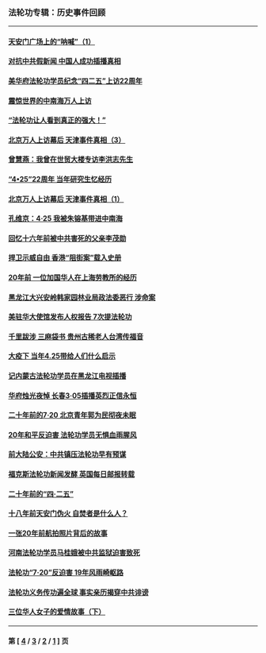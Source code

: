 ### 法轮功专辑：历史事件回顾
---
#### [天安门广场上的“呐喊”（1）](../../pages/nf5793/n13105277.md?08160430) 
#### [对抗中共假新闻 中国人成功插播真相](../../pages/nf5793/n12910618.md?08160430) 
#### [美华府法轮功学员纪念“四二五”上访22周年](../../pages/nf5793/n12904445.md?08160430) 
#### [震惊世界的中南海万人上访](../../pages/nf5793/n12903976.md?08160430) 
#### [“法轮功让人看到真正的强大！”](../../pages/nf5793/n12903195.md?08160430) 
#### [北京万人上访幕后 天津事件真相（3）](../../pages/nf5793/n12902807.md?08160430) 
#### [曾慧燕：我曾在世贸大楼专访李洪志先生](../../pages/nf5793/n12898729.md?08160430) 
#### [“4•25”22周年 当年研究生忆经历](../../pages/nf5793/n12894152.md?08160430) 
#### [北京万人上访幕后 天津事件真相（1）](../../pages/nf5793/n12885174.md?08160430) 
#### [孔维京：4·25 我被朱镕基带进中南海](../../pages/nf5793/n12864987.md?08160430) 
#### [回忆十六年前被中共害死的父亲李茂勋](../../pages/nf5793/n12880270.md?08160430) 
#### [捍卫示威自由 香港“阻街案”载入史册](../../pages/nf5793/n12811245.md?08160430) 
#### [20年前 一位加国华人在上海劳教所的经历](../../pages/nf5793/n12707932.md?08160430) 
#### [黑龙江大兴安岭韩家园林业局政法委恶行 涉命案](../../pages/nf5793/n12622815.md?08160430) 
#### [美驻华大使馆发布人权报告 7次提法轮功](../../pages/nf5793/n12520541.md?08160430) 
#### [千里跋涉 三麻袋书 贵州古稀老人台湾传福音](../../pages/nf5793/n12198750.md?08160430) 
#### [大疫下 当年4.25带给人们什么启示](../../pages/nf5793/n12058565.md?08160430) 
#### [记内蒙古法轮功学员在黑龙江电视插播](../../pages/nf5793/n11699194.md?08160430) 
#### [华府烛光夜悼 长春3·05插播英烈正信永恒](../../pages/nf5793/n11397432.md?08160430) 
#### [二十年前的7·20 北京青年郭为民彻夜未眠](../../pages/nf5793/n11354195.md?08160430) 
#### [20年和平反迫害 法轮功学员无惧血雨腥风](../../pages/nf5793/n11348279.md?08160430) 
#### [前大陆公安：中共镇压法轮功早有预谋](../../pages/nf5793/n11352168.md?08160430) 
#### [福克斯法轮功新闻发酵  英国每日邮报转载](../../pages/nf5793/n11285952.md?08160430) 
#### [二十年前的“四·二五”](../../pages/nf5793/n11207639.md?08160430) 
#### [十八年前天安门伪火 自焚者是什么人？](../../pages/nf5793/n10996556.md?08160430) 
#### [一张20年前航拍照片背后的故事](../../pages/nf5793/n10693797.md?08160430) 
#### [河南法轮功学员马桂娥被中共监狱迫害致死](../../pages/nf5793/n10684974.md?08160430) 
#### [法轮功“7‧20”反迫害 19年风雨崎岖路](../../pages/nf5793/n10570834.md?08160430) 
#### [法轮功义务传功遍全球 事实亲历揭穿中共诽谤](../../pages/nf5793/n10581061.md?08160430) 
#### [三位华人女子的爱情故事（下）](../../pages/nf5793/n10435541.md?08160430) 

---
#### 第 [ [4](./4.md?08160430) / [3](./3.md?08160430) / [2](./2.md?08160430) / [1](./1.md?08160430) ] 页
